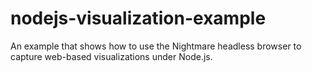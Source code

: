 # nodejs-visualization-example
An example that shows how to use the Nightmare headless browser to capture web-based visualizations under Node.js.
